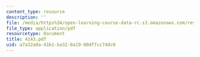 ```yaml
---
content_type: resource
description: ''
file: /media/https%3A/open-learning-course-data-rc.s3.amazonaws.com/res-12-000-evolution-of-physical-oceanography-spring-2007/a7a32a0a41b1ba328a1900dffcc74dc0_4143.pdf
file_type: application/pdf
resourcetype: Document
title: 4143.pdf
uid: a7a32a0a-41b1-ba32-8a19-00dffcc74dc0
---
```

